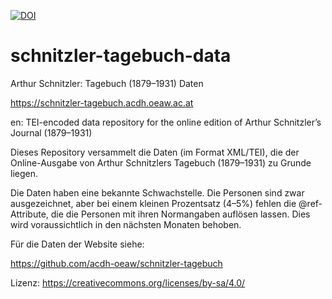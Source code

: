 [![DOI](https://zenodo.org/badge/186618600.svg)](https://zenodo.org/badge/latestdoi/186618600)

# schnitzler-tagebuch-data
Arthur Schnitzler: Tagebuch (1879–1931) Daten

https://schnitzler-tagebuch.acdh.oeaw.ac.at

en: TEI-encoded data repository for the online edition of Arthur Schnitzler’s Journal (1879–1931)

Dieses Repository versammelt die Daten (im Format XML/TEI), die der Online-Ausgabe von Arthur Schnitzlers Tagebuch (1879–1931) zu Grunde liegen. 

Die Daten haben eine bekannte Schwachstelle. Die Personen sind zwar ausgezeichnet, aber bei einem kleinen Prozentsatz (4–5%) fehlen die @ref-Attribute, die die Personen mit ihren Normangaben auflösen lassen. Dies wird voraussichtlich in den nächsten Monaten behoben. 

Für die Daten der Website siehe:

https://github.com/acdh-oeaw/schnitzler-tagebuch

Lizenz:
https://creativecommons.org/licenses/by-sa/4.0/
